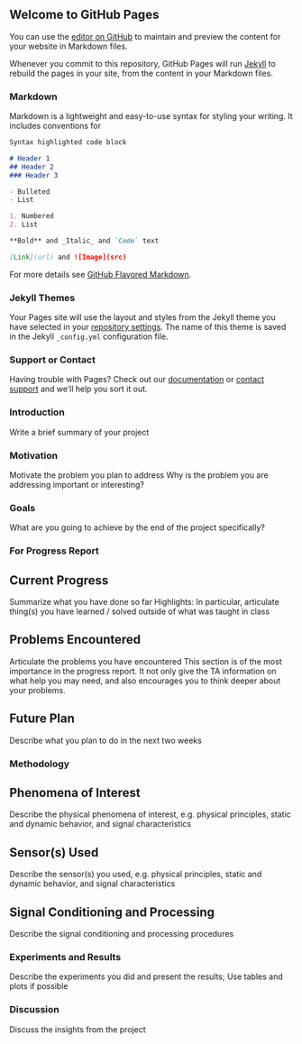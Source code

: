 ## Welcome to GitHub Pages

You can use the [editor on GitHub](https://github.com/brianlee376/12740-Smart-Home-IoT/edit/gh-pages/index.md) to maintain and preview the content for your website in Markdown files.

Whenever you commit to this repository, GitHub Pages will run [Jekyll](https://jekyllrb.com/) to rebuild the pages in your site, from the content in your Markdown files.

### Markdown

Markdown is a lightweight and easy-to-use syntax for styling your writing. It includes conventions for

```markdown
Syntax highlighted code block

# Header 1
## Header 2
### Header 3

- Bulleted
- List

1. Numbered
2. List

**Bold** and _Italic_ and `Code` text

[Link](url) and ![Image](src)
```

For more details see [GitHub Flavored Markdown](https://guides.github.com/features/mastering-markdown/).

### Jekyll Themes

Your Pages site will use the layout and styles from the Jekyll theme you have selected in your [repository settings](https://github.com/brianlee376/12740-Smart-Home-IoT/settings/pages). The name of this theme is saved in the Jekyll `_config.yml` configuration file.

### Support or Contact

Having trouble with Pages? Check out our [documentation](https://docs.github.com/categories/github-pages-basics/) or [contact support](https://support.github.com/contact) and we’ll help you sort it out.



### Introduction
Write a brief summary of your project

### Motivation
Motivate the problem you plan to address
Why is the problem you are addressing important or interesting?

### Goals
What are you going to achieve by the end of the project specifically?

### For Progress Report
## Current Progress
Summarize what you have done so far
Highlights: In particular, articulate thing(s) you have learned / solved outside of what was taught in class
## Problems Encountered
Articulate the problems you have encountered
This section is of the most importance in the progress report. It not only give the TA information on what help you may need, and also encourages you to think deeper about your problems.
## Future Plan
Describe what you plan to do in the next two weeks

### Methodology
## Phenomena of Interest
Describe the physical phenomena of interest, e.g. physical principles, static and dynamic behavior, and signal characteristics
## Sensor(s) Used
Describe the sensor(s) you used, e.g. physical principles, static and dynamic behavior, and signal characteristics
## Signal Conditioning and Processing
Describe the signal conditioning and processing procedures

### Experiments and Results
Describe the experiments you did and present the results; Use tables and plots if possible

### Discussion
Discuss the insights from the project
